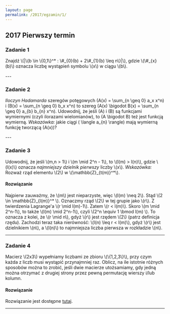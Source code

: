 ```yaml
---
layout: page
permalink: /2017/egzamin/1/
---
```


## 2017 Pierwszy termin

### Zadanie 1
<p style="margin-bottom: 15px">
  Znajdź \(|\{b \in \{0,1\}^* : \#_{0}(b) + 2\#_{1}(b) \leq n\}|\), gdzie \(\#_{x}(b)\) oznacza liczbę wystąpień symbolu \(x\) w ciągu \(b\).
</p>
---

### Zadanie 2
<p style="margin-bottom: 15px">

  <i>Iloczyn Hadamarda</i> szeregów potęgowych \(A(x) = \sum_{n \geq 0} a_x x^n\) i 
  \(B(x) = \sum_{n \geq 0} b_x x^n\) to szereg \(A(x) \bigodot B(x) = \sum_{n \geq 0} a_{b} b_{n} x^n\). Udowodnij, że jeśli \(A\) i \(B\) są 
  funkcjami wymiernymi (czyli ilorazami wielomianów), to \(A \bigodot B\) też jest funkcją wymierną. 
  <i> Wskazówka:</i> jakie ciągi \( \langle a_{n} \rangle\) mają wymierną funkcję tworzącą \(A(x)\)?
</p>
---

### Zadanie 3
<p style="margin-bottom: 15px">
  Udowodnij, że jeśli \(m,n > 1\) i \(m \mid 2^n - 1\), to \(l(m) > l(n)\), gdzie \(l(x)\) oznacza <i> najmniejszy dzielnik pierwszy  </i> 
  liczby \(x\). <i> Wskazówka: </i> Rozważ rząd elementu \(2\) w \(\mathbb{Z}_{t(m)}^*\).
</p> 


<div data-collapse>
  <h4 class="collapsible">Rozwiązanie</h4>
  <div class="solution">
    <p>
		Najpierw zauważmy, że \(m\) jest nieparzyste, więc \(l(m) \neq 2\).
		Stąd \(2 \in \mathbb{Z}_{l(m)}^* \).
		Oznaczmy rząd \(2\) w tej grupie jako \(r\).
		Z twierdzenia Lagrange'a \(r \mid l(m)-1\).
		Zatem \(r < l(m)\).
		Skoro \(m \mid 2^n-1\), to także \(l(m) \mid 2^n-1\), czyli \(2^n \equiv 1 \bmod l(m) \).
		To oznacza z kolei, że \(r \mid n\), gdyż \(r\) jest rzędem \(2\) (patrz definicja rzędu).
		Zachodzi teraz taka nierówność: \(l(n) \leq r < l(m)\), gdyż \(r\) jest dzielnikiem \(n\), a \(l(n)\) to najmniejsza liczba pierwsza w rozkładzie \(n\).
    </p>
  </div>
</div>

---

### Zadanie 4
<p style="margin-bottom: 15px">
  Macierz \(2x3\) wypełniamy liczbami ze zbioru \(\{1,2,3\}\), przy czym każda z liczb musi 
  wystąpić przynajmniej raz. Oblicz, na ile istotnie różnych sposobów można to zrobić, jeśli dwie macierze utożsamiamy, gdy jedną można otrzymać z drugiej strony przez pewną permutację wierszy i/lub kolumn.
</p> 

<div data-collapse>
  <h4 class="collapsible">Rozwiązanie</h4>
  <div class="solution">
    <p>
      Rozwiązanie jest dostępne <a href="https://math.stackexchange.com/questions/2113657/burnsides-lemma-applied-to-grids-with-interchanging-rows-and-columns">tutaj</a>.
    </p>
  </div>
</div>

---
